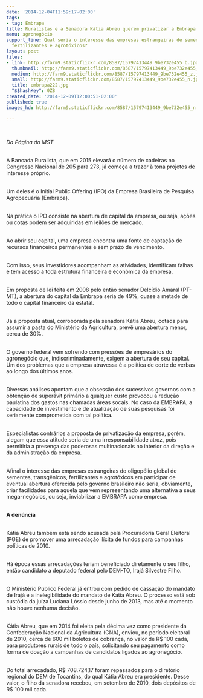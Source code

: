 ```yaml
---
date: '2014-12-04T11:59:17-02:00'
tags:
- tag: Embrapa
title: Ruralistas e a Senadora Kátia Abreu querem privatizar a Embrapa
menu: agronegócio
support_line: Qual seria o interesse das empresas estrangeiras de sementes, transgênicos,
  fertilizantes e agrotóxicos?
layout: post
files:
- link: http://farm9.staticflickr.com/8587/15797413449_9be732e455_b.jpg
  thumbnail: http://farm9.staticflickr.com/8587/15797413449_9be732e455_t.jpg
  medium: http://farm9.staticflickr.com/8587/15797413449_9be732e455_z.jpg
  small: http://farm9.staticflickr.com/8587/15797413449_9be732e455_n.jpg
  title: embrapa222.jpg
  "$$hashKey": 0ZB
created_date: '2014-12-09T12:00:51-02:00'
published: true
images_hd: http://farm9.staticflickr.com/8587/15797413449_9be732e455_n.jpg

---
```

<div id="content-header">
<div id="content-title">
<p>&nbsp;</p>
</div>
</div>

<div id="content-area">
<div id="default-content">
<div id="node-16837">
<div>
<div>
<p><em>Da P&aacute;gina do MST</em></p>

<p><br />
A Bancada Ruralista, que em 2015 elevar&aacute; o n&uacute;mero de cadeiras no Congresso Nacional de 205 para 273, j&aacute; come&ccedil;a a trazer &agrave; tona projetos de interesse pr&oacute;prio.&nbsp;</p>

<p><br />
Um deles &eacute; o Initial Public Offering (IPO) da Empresa Brasileira de Pesquisa Agropecu&aacute;ria (Embrapa).&nbsp;</p>

<p><br />
Na pr&aacute;tica o IPO consiste na abertura de capital da empresa, ou seja, a&ccedil;&otilde;es ou cotas podem ser adquiridas em leil&otilde;es de mercado.&nbsp;</p>

<p><br />
Ao abrir seu capital, uma empresa encontra uma fonte de capta&ccedil;&atilde;o de recursos financeiros permanentes e sem prazo de vencimento.&nbsp;</p>

<p><br />
Com isso, seus investidores acompanham as atividades, identificam falhas e tem acesso a toda estrutura financeira e econ&ocirc;mica da empresa.&nbsp;</p>

<p><br />
Em proposta de lei feita em 2008 pelo ent&atilde;o senador Delc&iacute;dio Amaral (PT-MT), a abertura do capital da Embrapa seria de 49%, quase a metade de todo o capital financeiro da estatal.</p>

<p><br />
J&aacute; a proposta atual, corroborada pela senadora K&aacute;tia Abreu, cotada para assumir a pasta do Minist&eacute;rio da Agricultura, prev&ecirc; uma abertura menor, cerca de 30%.&nbsp;</p>

<p><br />
O governo federal vem sofrendo com press&otilde;es de empres&aacute;rios do agroneg&oacute;cio que, indiscriminadamente, exigem a abertura de seu capital. Um dos problemas que a empresa atravessa &eacute; a pol&iacute;tica de corte de verbas ao longo dos &uacute;ltimos anos.&nbsp;</p>

<p><br />
Diversas an&aacute;lises apontam que a obsess&atilde;o dos sucessivos governos com a obten&ccedil;&atilde;o de super&aacute;vit prim&aacute;rio a qualquer custo provocou a redu&ccedil;&atilde;o paulatina dos gastos nas chamadas &aacute;reas socais. No caso da EMBRAPA, a capacidade de investimento e de atualiza&ccedil;&atilde;o de suas pesquisas foi seriamente comprometida com tal pol&iacute;tica.</p>

<p><br />
Especialistas contr&aacute;rios a proposta de privatiza&ccedil;&atilde;o da empresa, por&eacute;m, alegam que essa atitude seria de uma irresponsabilidade atroz, pois permitiria a presen&ccedil;a das poderosas multinacionais no interior da dire&ccedil;&atilde;o e da administra&ccedil;&atilde;o da empresa.&nbsp;</p>

<p><br />
Afinal o interesse das empresas estrangeiras do oligop&oacute;lio global de sementes, transg&ecirc;nicos, fertilizantes e agrot&oacute;xicos em participar de eventual abertura oferecida pelo governo brasileiro n&atilde;o seria, obviamente, criar facilidades para aquela que vem representando uma alternativa a seus mega-neg&oacute;cios, ou seja, inviabilizar a EMBRAPA como empresa.</p>

<p><br />
<strong>A den&uacute;ncia</strong></p>

<p><br />
K&aacute;tia Abreu tamb&eacute;m est&aacute; sendo acusada pela Procuradoria Geral Eleitoral (PGE) de promover uma arrecada&ccedil;&atilde;o il&iacute;cita de fundos para campanhas pol&iacute;ticas de 2010.&nbsp;</p>

<p><br />
H&aacute; &eacute;poca essas arrecada&ccedil;&otilde;es teriam beneficiado diretamente o seu filho, ent&atilde;o candidato a deputado federal pelo DEM-TO, Iraj&aacute; Silvestre Filho.&nbsp;</p>

<p><br />
O Minist&eacute;rio P&uacute;blico Federal j&aacute; entrou com pedido de cassa&ccedil;&atilde;o do mandato de Iraj&aacute; e a inelegibilidade do mandato de K&aacute;tia Abreu. O processo est&aacute; sob cust&oacute;dia da ju&iacute;za Luciana L&oacute;ssio desde junho de 2013, mas at&eacute; o momento n&atilde;o houve nenhuma decis&atilde;o.&nbsp;</p>

<p><br />
K&aacute;tia Abreu, que em 2014 foi eleita pela d&eacute;cima vez como presidente da Confedera&ccedil;&atilde;o Nacional da Agricultura (CNA), enviou, no per&iacute;odo eleitoral de 2010, cerca de 600 mil boletos de cobran&ccedil;a, no valor de R$ 100 cada, para produtores rurais de todo o pa&iacute;s, solicitando seu pagamento como forma de doa&ccedil;&atilde;o a campanhas de candidatos ligados ao agroneg&oacute;cio.</p>

<p><br />
Do total arrecadado, R$ 708.724,17 foram repassados para o diret&oacute;rio regional do DEM de Tocantins, do qual K&aacute;tia Abreu era presidente. Desse valor, o filho da senadora recebeu, em setembro de 2010, dois dep&oacute;sitos de R$ 100 mil cada.</p>
</div>
</div>
</div>
</div>
</div>
